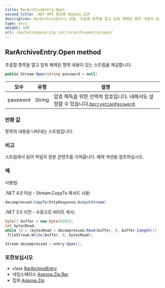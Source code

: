 ```yaml
---
title: RarArchiveEntry.Open
second_title: .NET API 참조용 Aspose.ZIP
description: RarArchiveEntry 방법. 추출할 항목을 열고 압축 해제된 항목 내용이 있는 스트림을 제공합니다.
type: docs
weight: 100
url: /ko/net/aspose.zip.rar/rararchiveentry/open/
---
```

## RarArchiveEntry.Open method

추출할 항목을 열고 압축 해제된 항목 내용이 있는 스트림을 제공합니다.

```csharp
public Stream Open(string password = null)
```

| 모수 | 유형 | 설명 |
| --- | --- | --- |
| password | String | 암호 해독을 위한 선택적 암호입니다. 내에서도 설정할 수 있습니다.[`DecryptionPassword`](../../rararchiveloadoptions/decryptionpassword/). |

### 반환 값

항목의 내용을 나타내는 스트림입니다.

### 비고

스트림에서 읽어 파일의 원본 콘텐츠를 가져옵니다. 예제 섹션을 참조하십시오.

### 예

사용법:

.NET 4.0 이상 - Stream.CopyTo 메서드 사용:

```csharp
decompressed.CopyTo(httpResponse.OutputStream)
```

.NET 3.5 이전 - 수동으로 바이트 복사:

```csharp
byte[] buffer = new byte[8192];
int bytesRead;
while (0 < (bytesRead = decompressed.Read(buffer, 0, buffer.Length)))
 fileStream.Write(buffer, 0, bytesRead);
```

```csharp
Stream decompressed = entry.Open();
```

### 또한보십시오

* class [RarArchiveEntry](../)
* 네임스페이스 [Aspose.Zip.Rar](../../rararchiveentry/)
* 집회 [Aspose.Zip](../../../)


